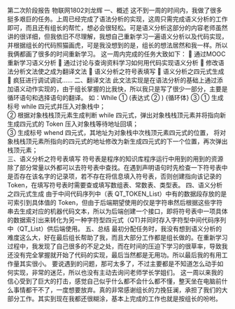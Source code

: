 
第二次阶段报告
 物联网1802刘龙辉
一、概述
这不到一周的时间内，我做了很多挺多艰巨的任务。上周已经完成了语法分析的实现，这周只需完成语义分析的工作即可，而且还有组长的帮忙，想必会很轻松。可是语义分析这部分的内容老师虽然讲的很详细，但我依旧不尽理解，我想自己重新学习一遍语义分析以及代码实现，并根据组长的代码照猫画虎，可是我没想到的是，组长的想法居然和我一样。所以我俩都画了很多的时间重新学习。
这一周内完成的任务大致如下：
	通过MOOC重新学习语义分析
	通过讨论与查询资料学习如何用代码实现语义分析
	修改语法分析文法使之成为翻译文法
	语义分析之符号表填写
	语义分析之四元式生成
	疯狂进行调试调试……
二、翻译文法
此文法实现是在语法分析的基础上通过添加语义动作实现的，由于组长掌握的比我快，所以我只是写了很少一部分，主要是循环语句和选择语句的翻译。
如：While ① (表达式 ② ) {循环体} ③ 
①	生成标号 while 四元式并压入对象栈中；  
②	根据对象栈栈顶元素生成判断 while 四元式，弹出对象栈栈顶元素并将指向新生成四元式的 Token 压入对象栈等待地址回填；  
③	生成标号 whend 四元式，其地址为对象栈中次栈顶元素四元式的位置，
将对象栈栈顶元素所指向的四元式的地址修改为新生成四元式的下一个位置，再次弹出栈顶元素；  
三、语义分析之符号表填写
符号表是程序的知识库程序运行中用到的用到的资源除了部分常量以外都可以去符号表中查找。在遇到声明语句时先检查一下符号表中是否存在该名字的记录项，若不存在将信息填入符号表，否则创建指向该记录的 Token，在填写符号表时需要查或填写数组表、常数表、类型表。
四、语义分析之四元式生成
由于中间代码序列中（表 QT_TOKEN_List）中有的数据段存放的是可索引到具体值的 Token，但由于后端期望使用的仅是字符串然后根据这些字符串去生成对应的机器代码文本，所以为后端创建一个接口，即将符号表中一项具体的数据索引出来转化为另一种字符型四元式（QT)并同时存入字符型中间代码序列中（QT_List）供后端使用。
五、总结
最初分配任务时，我没有想到语义分析的难度这么大，好在最后组长帮助了我，而且大部分工作都是组长做的。在重新学习过程中，我发现了自己很多的不足之处，而在时间的压迫下学习的很草率，导致我还没有完全掌握就开始了代码的实现，最后当然都是无用功。所以最后我的有用工作量其实很小。
要说遇到的问题，那可太多了，不过主要都是不知道怎么动手如何实现，非常的迷茫，所以也没有主动去询问老师学长学姐们。
这一周以来我的信心受到了巨大的打击，感觉自己似乎什么都不会什么都不懂，整天坐在电脑前什么事情都干不了，一度想要放弃。真的非常感谢组长的力挽狂澜，承担了我们的大部分工作。其实到现在我都还很糊涂，基本上完成的工作也就是按组长的吩咐。
